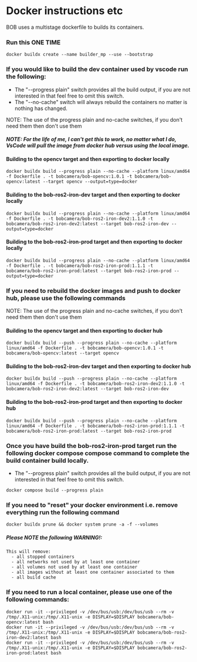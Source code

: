 # Docker instructions etc

BOB uses a multistage dockerfile to builds its containers.

### Run this ONE TIME
```
docker buildx create --name builder_mp --use --bootstrap
```

### If you would like to build the dev container used by vscode run the following:
- The "--progress plain" switch provides all the build output, if you are not interested in that feel free to omit this switch.
- The "--no-cache" switch will always rebuild the containers no matter is nothing has changed.

NOTE: The use of the progress plain and no-cache switches, if you don't need them then don't use them

#### *NOTE: For the life of me, I can't get this to work, no matter what I do, VsCode will pull the image from docker hub versus using the local image.*

#### Building to the **opencv** target and then exporting to docker locally
```
docker buildx build --progress plain --no-cache --platform linux/amd64 -f Dockerfile . -t bobcamera/bob-opencv:1.0.1 -t bobcamera/bob-opencv:latest --target opencv --output=type=docker
```

#### Building to the **bob-ros2-iron-dev** target and then exporting to docker locally
```
docker buildx build --progress plain --no-cache --platform linux/amd64 -f Dockerfile . -t bobcamera/bob-ros2-iron-dev2:1.1.0 -t bobcamera/bob-ros2-iron-dev2:latest --target bob-ros2-iron-dev --output=type=docker
```

#### Building to the **bob-ros2-iron-prod** target and then exporting to docker locally
```
docker buildx build --progress plain --no-cache --platform linux/amd64 -f Dockerfile . -t bobcamera/bob-ros2-iron-prod:1.1.1 -t bobcamera/bob-ros2-iron-prod:latest --target bob-ros2-iron-prod --output=type=docker
```

### If you need to rebuild the docker images and push to docker hub, please use the following commands

NOTE: The use of the progress plain and no-cache switches, if you don't need them then don't use them

#### Building to the **opencv** target and then exporting to docker hub
```
docker buildx build --push --progress plain --no-cache --platform linux/amd64 -f Dockerfile . -t bobcamera/bob-opencv:1.0.1 -t bobcamera/bob-opencv:latest --target opencv
```

#### Building to the **bob-ros2-iron-dev** target and then exporting to docker hub
```
docker buildx build --push --progress plain --no-cache --platform linux/amd64 -f Dockerfile . -t bobcamera/bob-ros2-iron-dev2:1.1.0 -t bobcamera/bob-ros2-iron-dev2:latest --target bob-ros2-iron-dev
```

#### Building to the **bob-ros2-iron-prod** target and then exporting to docker hub
```
docker buildx build --push --progress plain --no-cache --platform linux/amd64 -f Dockerfile . -t bobcamera/bob-ros2-iron-prod:1.1.1 -t bobcamera/bob-ros2-iron-prod:latest --target bob-ros2-iron-prod
```

<!-- START: this will not currently work 
### If you would like to rebuild the docker images used for docker compose, run the following:
- The "--no-cache" switch will always rebuild the containers no matter is nothing has changed.
```
docker build --no-cache -f Dockerfile --target bob-ros2-dev --progress plain .
```
END: this will not currently work -->

### Once you have build the **bob-ros2-iron-prod** target run the following docker compose compose command to complete the build container build locally.
- The "--progress plain" switch provides all the build output, if you are not interested in that feel free to omit this switch.
```
docker compose build --progress plain
```

### If you need to "reset" your docker environment i.e. remove everything run the following command
```
docker buildx prune && docker system prune -a -f --volumes 
```
##### Please NOTE the following WARNING!:
```
This will remove:
  - all stopped containers
  - all networks not used by at least one container
  - all volumes not used by at least one container
  - all images without at least one container associated to them
  - all build cache
```
### If you need to run a local container, please use one of the following commands:

```
docker run -it --privileged -v /dev/bus/usb:/dev/bus/usb --rm -v /tmp/.X11-unix:/tmp/.X11-unix -e DISPLAY=$DISPLAY bobcamera/bob-opencv:latest bash
docker run -it --privileged -v /dev/bus/usb:/dev/bus/usb --rm -v /tmp/.X11-unix:/tmp/.X11-unix -e DISPLAY=$DISPLAY bobcamera/bob-ros2-iron-dev2:latest bash
docker run -it --privileged -v /dev/bus/usb:/dev/bus/usb --rm -v /tmp/.X11-unix:/tmp/.X11-unix -e DISPLAY=$DISPLAY bobcamera/bob-ros2-iron-prod:latest bash
```